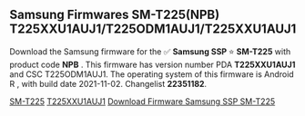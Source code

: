<h2>Samsung Firmwares SM-T225(NPB) T225XXU1AUJ1/T225ODM1AUJ1/T225XXU1AUJ1</h2>
Download the Samsung firmware for the ✅ <strong>Samsung SSP </strong> ⭐ <strong>SM-T225</strong> with product code <strong>NPB</strong> . This firmware has version number PDA <strong>T225XXU1AUJ1</strong> and CSC T225ODM1AUJ1. The operating system of this firmware is Android R , with build date 2021-11-02. Changelist <strong>22351182</strong>.


[SM-T225](https://samfirm.shop/samsung/model/SM-T225)
[T225XXU1AUJ1](https://samfirm.shop/samsung/pda/T225XXU1AUJ1)
[Download Firmware Samsung SSP SM-T225](https://samfirm.shop/samsung/firmware/470891)
